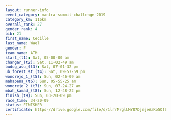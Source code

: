 ```yaml
---
layout: runner-info 
event_category: mantra-summit-challenge-2019 
category_km: 116km 
overall_rank: 27
gender_rank: 4
bib: 21
first_name: Cecille
last_name: Wael
gender: F
team_name: ATM
start_(t1): Sat, 05-00-00 am
changar_(t2): Sat, 11-02-49 am
budug_asu_(t3): Sat, 07-01-32 pm
ub_forest_st_(t4): Sat, 09-57-59 pm
wonorejo_1_(t5): Sun, 02-46-09 am
mahapena_(t6): Sun, 05-55-25 am
wonorejo_2_(t7): Sun, 07-24-27 am
mbah_kamad_(t8): Sun, 12-48-22 pm
finish_(t9): Sun, 03-20-09 pm
race_time: 34-20-09
status: FINISHER
certificate: https-//drive.google.com/file/d/1lrrMrglLMY87DjejeAaKo5OfLWjdy0_N/view?usp=sharing
---
```

